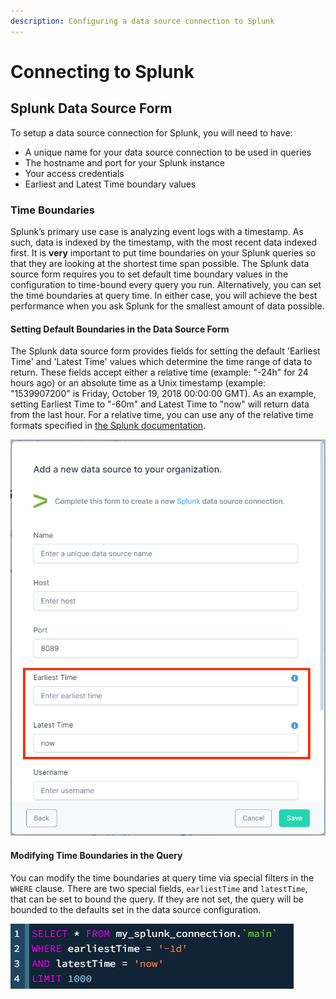 ```yaml
---
description: Configuring a data source connection to Splunk
---
```


# Connecting to Splunk

## Splunk Data Source Form

To setup a data source connection for Splunk, you will need to have:

* A unique name for your data source connection to be used in queries
* The hostname and port for your Splunk instance
* Your access credentials
* Earliest and Latest Time boundary values

### Time Boundaries

Splunk’s primary use case is analyzing event logs with a timestamp. As such, data is indexed by the timestamp, with the most recent data indexed first. It is **very** important to put time boundaries on your Splunk queries so that they are looking at the shortest time span possible. The Splunk data source form requires you to set default time boundary values in the configuration to time-bound every query you run. Alternatively, you can set the time boundaries at query time. In either case, you will achieve the best performance when you ask Splunk for the smallest amount of data possible.

#### Setting Default Boundaries in the Data Source Form

The Splunk data source form provides fields for setting the default 'Earliest Time' and 'Latest Time' values which determine the time range of data to return. These fields accept either a relative time (example: "-24h" for 24 hours ago) or an absolute time as a Unix timestamp (example: "1539907200" is Friday, October 19, 2018 00:00:00 GMT). As an example, setting Earliest Time to "-60m" and Latest Time to "now" will return data from the last hour. For a relative time, you can use any of the relative time formats specified in [the Splunk documentation](https://docs.splunk.com/Documentation/Splunk/8.0.3/SearchReference/SearchTimeModifiers).

![Splunk Data Source Form](../../../.gitbook/assets/SplunkForm.png)

#### Modifying Time Boundaries in the Query

You can modify the time boundaries at query time via special filters in the `WHERE` clause. There are two special fields, `earliestTime` and `latestTime`, that can be set to bound the query. If they are not set, the query will be bounded to the defaults set in the data source configuration.

![Modifying Time Boundaries within the Query Window](../../../.gitbook/assets/SplunkModifyInQuery.png)
